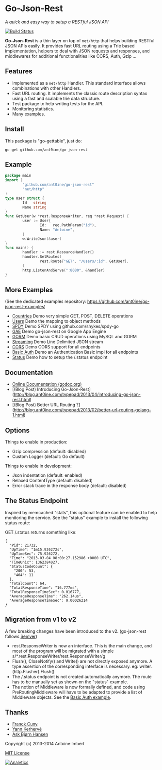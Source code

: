 
Go-Json-Rest
============

*A quick and easy way to setup a RESTful JSON API*

[![Build Status](https://travis-ci.org/ant0ine/go-json-rest.png?branch=master)](https://travis-ci.org/ant0ine/go-json-rest)

**Go-Json-Rest** is a thin layer on top of `net/http` that helps building RESTful JSON APIs easily. It provides fast URL routing using a Trie based implementation, helpers to deal with JSON requests and responses, and middlewares for additional functionalities like CORS, Auth, Gzip ...


Features
--------
- Implemented as a `net/http` Handler. This standard interface allows combinations with other Handlers.
- Fast URL routing. It implements the classic route description syntax using a fast and scalable trie data structure.
- Test package to help writing tests for the API.
- Monitoring statistics.
- Many examples.


Install
-------

This package is "go-gettable", just do:

    go get github.com/ant0ine/go-json-rest


Example
-------

~~~ go
package main
import (
        "github.com/ant0ine/go-json-rest"
        "net/http"
)
type User struct {
        Id   string
        Name string
}
func GetUser(w *rest.ResponseWriter, req *rest.Request) {
        user := User{
                Id:   req.PathParam("id"),
                Name: "Antoine",
        }
        w.WriteJson(&user)
}
func main() {
        handler := rest.ResourceHandler{}
        handler.SetRoutes(
                rest.Route{"GET", "/users/:id", GetUser},
        )
        http.ListenAndServe(":8080", &handler)
}
~~~


More Examples
-------------

(See the dedicated examples repository: https://github.com/ant0ine/go-json-rest-examples)

- [Countries](https://github.com/ant0ine/go-json-rest-examples/blob/v2-alpha/countries/main.go) Demo very simple GET, POST, DELETE operations
- [Users](https://github.com/ant0ine/go-json-rest-examples/blob/v2-alpha/users/main.go) Demo the mapping to object methods
- [SPDY](https://github.com/ant0ine/go-json-rest-examples/blob/v2-alpha/spdy/main.go) Demo SPDY using github.com/shykes/spdy-go
- [GAE](https://github.com/ant0ine/go-json-rest-examples/tree/v2-alpha/gae) Demo go-json-rest on Google App Engine
- [GORM](https://github.com/ant0ine/go-json-rest-examples/blob/v2-alpha/gorm/main.go) Demo basic CRUD operations using MySQL and GORM
- [Streaming](https://github.com/ant0ine/go-json-rest-examples/blob/v2-alpha/streaming/main.go) Demo Line Delimited JSON stream
- [CORS](https://github.com/ant0ine/go-json-rest-examples/blob/v2-alpha/cors/main.go) Demo CORS support for all endpoints
- [Basic Auth](https://github.com/ant0ine/go-json-rest-examples/blob/v2-alpha/auth-basic/main.go) Demo an Authentication Basic impl for all endpoints
- [Status](https://github.com/ant0ine/go-json-rest-examples/blob/v2-alpha/status/main.go) Demo how to setup the /.status endpoint


Documentation
-------------

- [Online Documentation (godoc.org)](http://godoc.org/github.com/ant0ine/go-json-rest)
- [(Blog Post) Introducing Go-Json-Rest] (http://blog.ant0ine.com/typepad/2013/04/introducing-go-json-rest.html)
- [(Blog Post) Better URL Routing ?] (http://blog.ant0ine.com/typepad/2013/02/better-url-routing-golang-1.html)


Options
-------

Things to enable in production:
- Gzip compression (default: disabled)
- Custom Logger (default: Go default)

Things to enable in development:
- Json indentation (default: enabled)
- Relaxed ContentType (default: disabled)
- Error stack trace in the response body (default: disabled)


The Status Endpoint
-------------------

Inspired by memcached "stats", this optional feature can be enabled to help monitoring the service.
See the "status" example to install the following status route:

GET /.status returns something like:

    {
      "Pid": 21732,
      "UpTime": "1m15.926272s",
      "UpTimeSec": 75.926272,
      "Time": "2013-03-04 08:00:27.152986 +0000 UTC",
      "TimeUnix": 1362384027,
      "StatusCodeCount": {
        "200": 53,
        "404": 11
      },
      "TotalCount": 64,
      "TotalResponseTime": "16.777ms",
      "TotalResponseTimeSec": 0.016777,
      "AverageResponseTime": "262.14us",
      "AverageResponseTimeSec": 0.00026214
    }


Migration from v1 to v2
-----------------------

A few breaking changes have been introduced to the v2. (go-json-rest follows [Semver](http://semver.org/))

- rest.ResponseWriter is now an interface. This is the main change, and most of the program will be migrated with a simple s/\*\.rest\.ResponseWriter/rest\.ResponseWriter/g
- Flush(), CloseNotify() and Write() are not directly exposed anymore. A type assertion of the corresponding interface is necessary. eg: writer.(http.Flusher).Flush()
- The /.status endpoint is not created automatically anymore. The route has to be manually set as shown on the "status" example.
- The notion of Middleware is now formally defined, and code using PreRoutingMiddleware will have to be adapted to provide a list of Middleware objects. See the [Basic Auth example](https://github.com/ant0ine/go-json-rest-examples/blob/v2-alpha/auth-basic/main.go).


Thanks
------
- [Franck Cuny](https://github.com/franckcuny)
- [Yann Kerhervé](https://github.com/yannk)
- [Ask Bjørn Hansen](https://github.com/abh)


Copyright (c) 2013-2014 Antoine Imbert

[MIT License](https://github.com/ant0ine/go-json-rest/blob/master/LICENSE)

[![Analytics](https://ga-beacon.appspot.com/UA-309210-4/go-json-rest/v2-alpha/readme)](https://github.com/igrigorik/ga-beacon)


